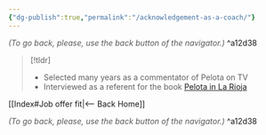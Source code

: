 ```yaml
---
{"dg-publish":true,"permalink":"/acknowledgement-as-a-coach/"}
---
```




<div class="transclusion internal-embed is-loaded"><div class="markdown-embed">




<font color="#595959">*(To go back, please, use the back button of the navigator.)*</font> 
^a12d38



</div></div>


> [!tldr]
> - Selected many years as a commentator of Pelota on TV
> - Interviewed as a referent for the book [Pelota in La Rioja](https://www.libreriadeportiva.com/libro/la-pelota-en-la-rioja_30943)



<div class="transclusion internal-embed is-loaded"><div class="markdown-embed">





[[Index#Job offer fit\|<-- Back Home]]

<div class="transclusion internal-embed is-loaded"><div class="markdown-embed">




<font color="#595959">*(To go back, please, use the back button of the navigator.)*</font> 
^a12d38



</div></div>


</div></div>

